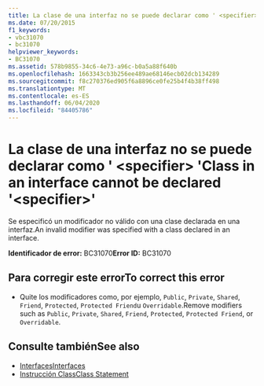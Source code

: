 ```yaml
---
title: La clase de una interfaz no se puede declarar como ' <specifier> '
ms.date: 07/20/2015
f1_keywords:
- vbc31070
- bc31070
helpviewer_keywords:
- BC31070
ms.assetid: 578b9855-34c6-4e73-a96c-b0a5a88f640b
ms.openlocfilehash: 1663343cb3b256ee489ae68146ecb02dcb134289
ms.sourcegitcommit: f8c270376ed905f6a8896ce0fe25b4f4b38ff498
ms.translationtype: MT
ms.contentlocale: es-ES
ms.lasthandoff: 06/04/2020
ms.locfileid: "84405786"
---
```

# <a name="class-in-an-interface-cannot-be-declared-specifier"></a><span data-ttu-id="7f70f-102">La clase de una interfaz no se puede declarar como ' \<specifier> '</span><span class="sxs-lookup"><span data-stu-id="7f70f-102">Class in an interface cannot be declared '\<specifier>'</span></span>
<span data-ttu-id="7f70f-103">Se especificó un modificador no válido con una clase declarada en una interfaz.</span><span class="sxs-lookup"><span data-stu-id="7f70f-103">An invalid modifier was specified with a class declared in an interface.</span></span>  
  
 <span data-ttu-id="7f70f-104">**Identificador de error:** BC31070</span><span class="sxs-lookup"><span data-stu-id="7f70f-104">**Error ID:** BC31070</span></span>  
  
## <a name="to-correct-this-error"></a><span data-ttu-id="7f70f-105">Para corregir este error</span><span class="sxs-lookup"><span data-stu-id="7f70f-105">To correct this error</span></span>  
  
- <span data-ttu-id="7f70f-106">Quite los modificadores como, por ejemplo, `Public`, `Private`, `Shared`, `Friend`, `Protected`, `Protected Friend`u `Overridable`.</span><span class="sxs-lookup"><span data-stu-id="7f70f-106">Remove modifiers such as `Public`, `Private`, `Shared`, `Friend`, `Protected`, `Protected Friend`, or `Overridable`.</span></span>  
  
## <a name="see-also"></a><span data-ttu-id="7f70f-107">Consulte también</span><span class="sxs-lookup"><span data-stu-id="7f70f-107">See also</span></span>

- [<span data-ttu-id="7f70f-108">Interfaces</span><span class="sxs-lookup"><span data-stu-id="7f70f-108">Interfaces</span></span>](../programming-guide/language-features/interfaces/index.md)
- [<span data-ttu-id="7f70f-109">Instrucción Class</span><span class="sxs-lookup"><span data-stu-id="7f70f-109">Class Statement</span></span>](../language-reference/statements/class-statement.md)
